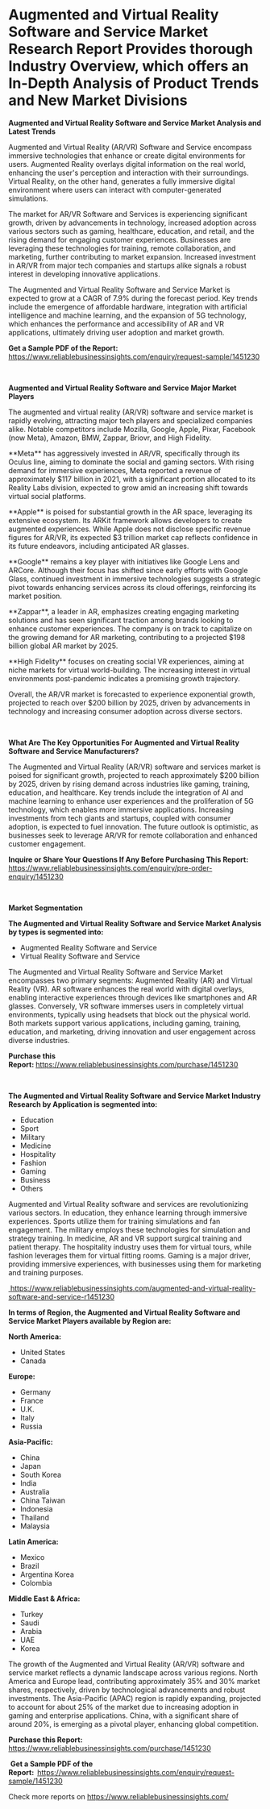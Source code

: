 <p><h1>Augmented and Virtual Reality Software and Service Market Research Report Provides thorough Industry Overview, which offers an In-Depth Analysis of Product Trends and New Market Divisions</h1></p><p><strong>Augmented and Virtual Reality Software and Service Market Analysis and Latest Trends</strong></p>
<p><p>Augmented and Virtual Reality (AR/VR) Software and Service encompass immersive technologies that enhance or create digital environments for users. Augmented Reality overlays digital information on the real world, enhancing the user's perception and interaction with their surroundings. Virtual Reality, on the other hand, generates a fully immersive digital environment where users can interact with computer-generated simulations.</p><p>The market for AR/VR Software and Services is experiencing significant growth, driven by advancements in technology, increased adoption across various sectors such as gaming, healthcare, education, and retail, and the rising demand for engaging customer experiences. Businesses are leveraging these technologies for training, remote collaboration, and marketing, further contributing to market expansion. Increased investment in AR/VR from major tech companies and startups alike signals a robust interest in developing innovative applications.</p><p>The Augmented and Virtual Reality Software and Service Market is expected to grow at a CAGR of 7.9% during the forecast period. Key trends include the emergence of affordable hardware, integration with artificial intelligence and machine learning, and the expansion of 5G technology, which enhances the performance and accessibility of AR and VR applications, ultimately driving user adoption and market growth.</p></p>
<p><strong>Get a Sample PDF of the Report:&nbsp;</strong> <a href="https://www.reliablebusinessinsights.com/enquiry/request-sample/1451230?utm_campaign=2180&utm_medium=2&utm_source=Github&utm_content=ia&utm_term=05042025&utm_id=augmented-and-virtual-reality-software-and-service">https://www.reliablebusinessinsights.com/enquiry/request-sample/1451230</a></p>
<p>&nbsp;</p>
<p><strong>Augmented and Virtual Reality Software and Service Major Market Players</strong></p>
<p><p>The augmented and virtual reality (AR/VR) software and service market is rapidly evolving, attracting major tech players and specialized companies alike. Notable competitors include Mozilla, Google, Apple, Pixar, Facebook (now Meta), Amazon, BMW, Zappar, Briovr, and High Fidelity.</p><p>**Meta** has aggressively invested in AR/VR, specifically through its Oculus line, aiming to dominate the social and gaming sectors. With rising demand for immersive experiences, Meta reported a revenue of approximately $117 billion in 2021, with a significant portion allocated to its Reality Labs division, expected to grow amid an increasing shift towards virtual social platforms.</p><p>**Apple** is poised for substantial growth in the AR space, leveraging its extensive ecosystem. Its ARKit framework allows developers to create augmented experiences. While Apple does not disclose specific revenue figures for AR/VR, its expected $3 trillion market cap reflects confidence in its future endeavors, including anticipated AR glasses.</p><p>**Google** remains a key player with initiatives like Google Lens and ARCore. Although their focus has shifted since early efforts with Google Glass, continued investment in immersive technologies suggests a strategic pivot towards enhancing services across its cloud offerings, reinforcing its market position.</p><p>**Zappar**, a leader in AR, emphasizes creating engaging marketing solutions and has seen significant traction among brands looking to enhance customer experiences. The company is on track to capitalize on the growing demand for AR marketing, contributing to a projected $198 billion global AR market by 2025.</p><p>**High Fidelity** focuses on creating social VR experiences, aiming at niche markets for virtual world-building. The increasing interest in virtual environments post-pandemic indicates a promising growth trajectory.</p><p>Overall, the AR/VR market is forecasted to experience exponential growth, projected to reach over $200 billion by 2025, driven by advancements in technology and increasing consumer adoption across diverse sectors.</p></p>
<p>&nbsp;</p>
<p><strong>What Are The Key Opportunities For Augmented and Virtual Reality Software and Service Manufacturers?</strong></p>
<p><p>The Augmented and Virtual Reality (AR/VR) software and services market is poised for significant growth, projected to reach approximately $200 billion by 2025, driven by rising demand across industries like gaming, training, education, and healthcare. Key trends include the integration of AI and machine learning to enhance user experiences and the proliferation of 5G technology, which enables more immersive applications. Increasing investments from tech giants and startups, coupled with consumer adoption, is expected to fuel innovation. The future outlook is optimistic, as businesses seek to leverage AR/VR for remote collaboration and enhanced customer engagement.</p></p>
<p><strong>Inquire or Share Your Questions If Any Before Purchasing This Report:</strong> <a href="https://www.reliablebusinessinsights.com/enquiry/pre-order-enquiry/1451230?utm_campaign=2180&utm_medium=2&utm_source=Github&utm_content=ia&utm_term=05042025&utm_id=augmented-and-virtual-reality-software-and-service">https://www.reliablebusinessinsights.com/enquiry/pre-order-enquiry/1451230</a></p>
<p>&nbsp;</p>
<p><strong>Market Segmentation</strong></p>
<p><strong>The Augmented and Virtual Reality Software and Service Market Analysis by types is segmented into:</strong></p>
<p><ul><li>Augmented Reality Software and Service</li><li>Virtual Reality Software and Service</li></ul></p>
<p><p>The Augmented and Virtual Reality Software and Service Market encompasses two primary segments: Augmented Reality (AR) and Virtual Reality (VR). AR software enhances the real world with digital overlays, enabling interactive experiences through devices like smartphones and AR glasses. Conversely, VR software immerses users in completely virtual environments, typically using headsets that block out the physical world. Both markets support various applications, including gaming, training, education, and marketing, driving innovation and user engagement across diverse industries.</p></p>
<p><strong>Purchase this Report:&nbsp;</strong><a href="https://www.reliablebusinessinsights.com/purchase/1451230?utm_campaign=2180&utm_medium=2&utm_source=Github&utm_content=ia&utm_term=05042025&utm_id=augmented-and-virtual-reality-software-and-service">https://www.reliablebusinessinsights.com/purchase/1451230</a></p>
<p>&nbsp;</p>
<p><strong>The Augmented and Virtual Reality Software and Service Market Industry Research by Application is segmented into:</strong></p>
<p><ul><li>Education</li><li>Sport</li><li>Military</li><li>Medicine</li><li>Hospitality</li><li>Fashion</li><li>Gaming</li><li>Business</li><li>Others</li></ul></p>
<p><p>Augmented and Virtual Reality software and services are revolutionizing various sectors. In education, they enhance learning through immersive experiences. Sports utilize them for training simulations and fan engagement. The military employs these technologies for simulation and strategy training. In medicine, AR and VR support surgical training and patient therapy. The hospitality industry uses them for virtual tours, while fashion leverages them for virtual fitting rooms. Gaming is a major driver, providing immersive experiences, with businesses using them for marketing and training purposes.</p></p>
<p><a href="https://www.reliablebusinessinsights.com/augmented-and-virtual-reality-software-and-service-r1451230?utm_campaign=2180&utm_medium=2&utm_source=Github&utm_content=ia&utm_term=05042025&utm_id=augmented-and-virtual-reality-software-and-service">&nbsp;https://www.reliablebusinessinsights.com/augmented-and-virtual-reality-software-and-service-r1451230</a></p>
<p><strong>In terms of Region, the Augmented and Virtual Reality Software and Service Market Players available by Region are:</strong></p>
<p>
    <p> <strong> North America: </strong>
        <ul>
            <li>United States</li>
            <li>Canada</li>
        </ul>
        </p> 
    <p> <strong> Europe: </strong>
        <ul>
            <li>Germany</li>
            <li>France</li>
            <li>U.K.</li>
            <li>Italy</li>
            <li>Russia</li>
        </ul>
        </p> 
    <p> <strong> Asia-Pacific: </strong>
        <ul>
            <li>China</li>
            <li>Japan</li>
            <li>South Korea</li>
            <li>India</li>
            <li>Australia</li>
            <li>China Taiwan</li>
            <li>Indonesia</li>
            <li>Thailand</li>
            <li>Malaysia</li>
        </ul>
        </p> 
    <p> <strong> Latin America: </strong>
        <ul>
            <li>Mexico</li>
            <li>Brazil</li>
            <li>Argentina Korea</li>
            <li>Colombia</li>
        </ul>
        </p> 
    <p> <strong> Middle East & Africa: </strong>
        <ul>
            <li>Turkey</li>
            <li>Saudi</li>
            <li>Arabia</li>
            <li>UAE</li>
            <li>Korea</li>
        </ul>
    </p>
    </p>
<p><p>The growth of the Augmented and Virtual Reality (AR/VR) software and service market reflects a dynamic landscape across various regions. North America and Europe lead, contributing approximately 35% and 30% market shares, respectively, driven by technological advancements and robust investments. The Asia-Pacific (APAC) region is rapidly expanding, projected to account for about 25% of the market due to increasing adoption in gaming and enterprise applications. China, with a significant share of around 20%, is emerging as a pivotal player, enhancing global competition.</p></p>
<p><strong>Purchase this Report: </strong><a href="https://www.reliablebusinessinsights.com/purchase/1451230?utm_campaign=2180&utm_medium=2&utm_source=Github&utm_content=ia&utm_term=05042025&utm_id=augmented-and-virtual-reality-software-and-service">https://www.reliablebusinessinsights.com/purchase/1451230</a></p>
<p>&nbsp;<strong>Get a Sample PDF of the Report:&nbsp;&nbsp;</strong><a href="https://www.reliablebusinessinsights.com/enquiry/request-sample/1451230?utm_campaign=2180&utm_medium=2&utm_source=Github&utm_content=ia&utm_term=05042025&utm_id=augmented-and-virtual-reality-software-and-service">https://www.reliablebusinessinsights.com/enquiry/request-sample/1451230</a></p>
<p><strong></strong></p>
<p>Check more reports on <a href="https://www.reliablebusinessinsights.com/?utm_campaign=2180&utm_medium=2&utm_source=Github&utm_content=ia&utm_term=05042025&utm_id=augmented-and-virtual-reality-software-and-service">https://www.reliablebusinessinsights.com/</a></p>